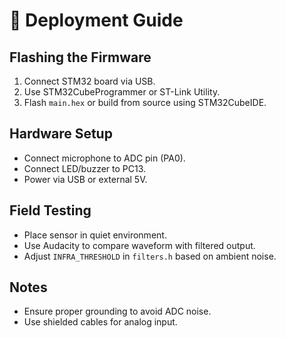 # 🚀 Deployment Guide

## Flashing the Firmware
1. Connect STM32 board via USB.
2. Use STM32CubeProgrammer or ST-Link Utility.
3. Flash `main.hex` or build from source using STM32CubeIDE.

## Hardware Setup
- Connect microphone to ADC pin (PA0).
- Connect LED/buzzer to PC13.
- Power via USB or external 5V.

## Field Testing
- Place sensor in quiet environment.
- Use Audacity to compare waveform with filtered output.
- Adjust `INFRA_THRESHOLD` in `filters.h` based on ambient noise.

## Notes
- Ensure proper grounding to avoid ADC noise.
- Use shielded cables for analog input.
